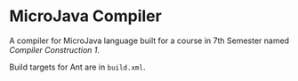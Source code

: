 # MicroJava Compiler

A compiler for MicroJava language built for a course in 7th Semester named *Compiler Construction 1*.

Build targets for Ant are in `build.xml`.